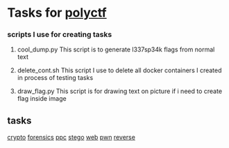 # Tasks for [polyctf](https://polyctf.ru/)

### scripts I use for creating tasks
1. cool_dump.py
This script is to generate l337sp34k flags from normal text

2. delete_cont.sh
This script I use to delete all docker containers I created in process of testing tasks

3. draw_flag.py
This script is for drawing text on picture if i need to create flag inside image

## tasks
[crypto](./crypto)
[forensics](./forensics)
[ppc](./ppc)
[stego](./stego)
[web](./web)
[pwn](./pwn)
[reverse](./reverse)
